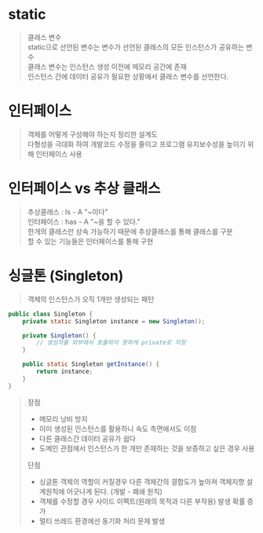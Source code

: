 # static
> 클래스 변수  
> static으로 선언된 변수는 변수가 선언된 클래스의 모든 인스턴스가 공유하는 변수  
> 클래스 변수는 인스턴스 생성 이전에 메모리 공간에 존재  
> 인스턴스 간에 데이터 공유가 필요한 상황에서 클래스 변수를 선언한다.
> 
# 인터페이스
> 객체를 어떻게 구성해야 하는지 정리한 설계도  
> 다형성을 극대화 하여 개발코드 수정을 줄이고 프로그램 유지보수성을 높이기 위해 인터페이스 사용  

# 인터페이스 vs 추상 클래스
> 추상클래스 : Is - A "~이다"   
> 인터페이스 : has - A "~을 할 수 있다."  
> 한개의 클래스만 상속 가능하기 때문에 추상클래스를 통해 클래스를 구분  
> 할 수 있는 기능들은 인터페이스를 통해 구현  

# 싱글톤 (Singleton)
> 객체의 인스턴스가 오직 1개만 생성되는 패턴
``` Java
public class Singleton {
    private static Singleton instance = new Singleton();

    private Singleton() {
        // 생성자를 외부에서 호출하지 못하게 private로 지정
    }

    public static Singleton getInstance() {
        return instance;
    }
}
```
> 장점
> - 메모리 낭비 방지
> - 이미 생성된 인스턴스를 활용하니 속도 측면에서도 이점  
> - 다른 클래스간 데이터 공유가 쉽다
> - 도메인 관점에서 인스턴스가 한 개만 존재하는 것을 보증하고 싶은 경우 사용  
>
> 단점
> - 싱글톤 객체의 역할이 커질경우 다른 객체간의 결함도가 높아져 객체지향 설계원칙에 어긋나게 된다. (개발 - 폐쇄 원칙)  
> - 객체를 수정할 경우 사이드 이펙트(원래의 목적과 다른 부작용) 발생 확률 증가  
> - 멀티 쓰레드 환경에선 동기화 처리 문제 발생  
